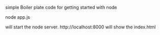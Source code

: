 simple Boiler plate code for getting started with node 

node app.js

will start the node server. http://localhost:8000 will show the index.html